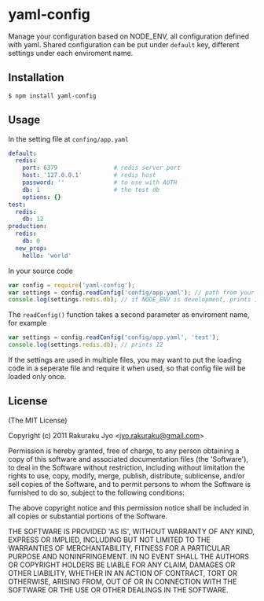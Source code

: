 
# yaml-config

Manage your configuration based on NODE_ENV, all configuration defined with yaml. Shared configuration can be put under `default` key, different settings under each enviroment name.

## Installation

    $ npm install yaml-config

## Usage

In the setting file at `confing/app.yaml`

```yaml
default:
  redis:
    port: 6379                # redis server port
    host: '127.0.0.1'         # redis host
    password: ''              # to use with AUTH
    db: 1                     # the test db
    options: {}
test:
  redis:
    db: 12
production:
  redis:
    db: 0
  new_prop:
    hello: 'world'
```

In your source code

```javascript
var config = require('yaml-config');
var settings = config.readConfig('config/app.yaml'); // path from your app root without slash
console.log(settings.redis.db); // if NODE_ENV is development, prints 1
```

The `readConfig()` function takes a second parameter as enviroment name, for example

```javascript
var settings = config.readConfig('config/app.yaml', 'test');
console.log(settings.redis.db); // prints 12
```

If the settings are used in multiple files, you may want to put the loading code in a seperate file and require it when used, so that config file will be loaded only once.

## License

(The MIT License)

Copyright (c) 2011 Rakuraku Jyo &lt;jyo.rakuraku@gmail.com&gt;

Permission is hereby granted, free of charge, to any person obtaining
a copy of this software and associated documentation files (the
'Software'), to deal in the Software without restriction, including
without limitation the rights to use, copy, modify, merge, publish,
distribute, sublicense, and/or sell copies of the Software, and to
permit persons to whom the Software is furnished to do so, subject to
the following conditions:

The above copyright notice and this permission notice shall be
included in all copies or substantial portions of the Software.

THE SOFTWARE IS PROVIDED 'AS IS', WITHOUT WARRANTY OF ANY KIND,
EXPRESS OR IMPLIED, INCLUDING BUT NOT LIMITED TO THE WARRANTIES OF
MERCHANTABILITY, FITNESS FOR A PARTICULAR PURPOSE AND NONINFRINGEMENT.
IN NO EVENT SHALL THE AUTHORS OR COPYRIGHT HOLDERS BE LIABLE FOR ANY
CLAIM, DAMAGES OR OTHER LIABILITY, WHETHER IN AN ACTION OF CONTRACT,
TORT OR OTHERWISE, ARISING FROM, OUT OF OR IN CONNECTION WITH THE
SOFTWARE OR THE USE OR OTHER DEALINGS IN THE SOFTWARE.
